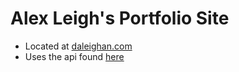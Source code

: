 # Alex Leigh's Portfolio Site
* Located at [daleighan.com](https://daleighan.com)
* Uses the api found [here](https://github.com/daleighan/personal-site-api)
